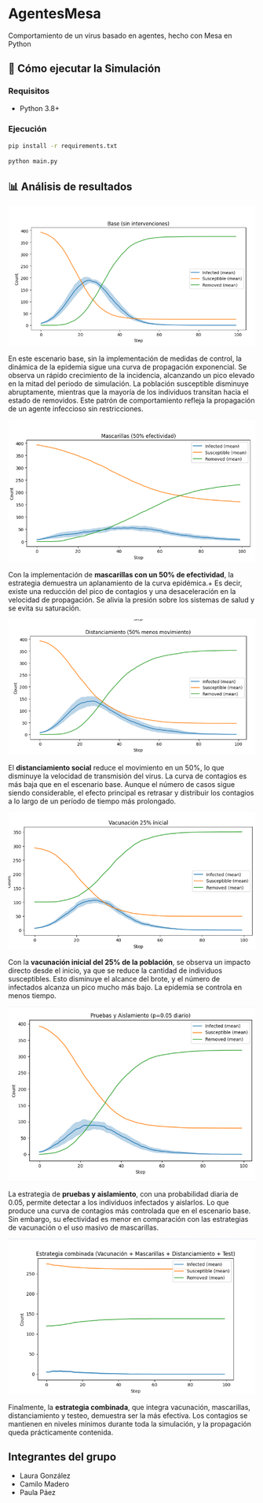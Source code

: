 # AgentesMesa
Comportamiento de un virus basado en agentes, hecho con Mesa en Python

## 🤖 Cómo ejecutar la Simulación

### Requisitos
- Python 3.8+

### Ejecución
```bash
pip install -r requirements.txt
```
```bash
python main.py
```

## 📊 Análisis de resultados

![Caso base](src/CasoBase.png)

En este escenario base, sin la implementación de medidas de control, la dinámica de la epidemia sigue una curva de propagación exponencial. Se observa un rápido crecimiento de la incidencia, alcanzando un pico elevado en la mitad del periodo de simulación. La población susceptible disminuye abruptamente, mientras que la mayoría de los individuos transitan hacia el estado de removidos. Este patrón de comportamiento refleja la propagación de un agente infeccioso sin restricciones.

![Mascarilla](src/Mascarilla.png)

Con la implementación de **mascarillas con un 50% de efectividad**, la estrategia demuestra un aplanamiento de la curva epidémica.+ Es decir, existe una reducción del pico de contagios y una desaceleración en la velocidad de propagación. Se alivia la presión sobre los sistemas de salud y se evita su saturación.  

![Distanciamiento](src/Distanciamiento.png)

El **distanciamiento social** reduce el movimiento en un 50%, lo que disminuye la velocidad de transmisión del virus. La curva de contagios es más baja que en el escenario base. Aunque el número de casos sigue siendo considerable, el efecto principal es retrasar y distribuir los contagios a lo largo de un período de tiempo más prolongado. 

![Vacunacion](src/Vacunacion.png)

Con la **vacunación inicial del 25% de la población**, se observa un impacto directo desde el inicio, ya que se reduce la cantidad de individuos susceptibles. Esto disminuye el alcance del brote, y el número de infectados alcanza un pico mucho más bajo. La epidemia se controla en menos tiempo.

![PruebasYAislamiento](src/PruebasAislamiento.png)

La estrategia de **pruebas y aislamiento**, con una probabilidad diaria de 0.05, permite detectar a los individuos infectados y aislarlos. Lo que produce una curva de contagios más controlada que en el escenario base. Sin embargo, su efectividad es menor en comparación con las estrategias de vacunación o el uso masivo de mascarillas.

![EstrategiaCombinada](src/Estrategias.png)

Finalmente, la **estrategia combinada**, que integra vacunación, mascarillas, distanciamiento y testeo, demuestra ser la más efectiva. Los contagios se mantienen en niveles mínimos durante toda la simulación, y la propagación queda prácticamente contenida.

## Integrantes del grupo

- Laura González
- Camilo Madero    
- Paula Páez
